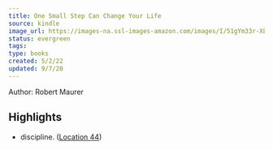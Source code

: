 ```yaml
---
title: One Small Step Can Change Your Life
source: kindle
image_url: https://images-na.ssl-images-amazon.com/images/I/51gYm33r-XL._SL200_.jpg
status: evergreen
tags: 
type: books
created: 5/2/22
updated: 9/7/20
---
```


Author: Robert Maurer

## Highlights
- discipline. ([Location 44](https://readwise.io/to_kindle?action=open&asin=B00GU2RHCG&location=44))

